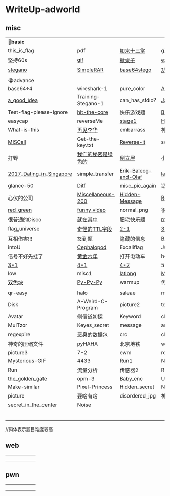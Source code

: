# WriteUp-adworld

## misc

|                                                              |                                                              |                                                              |                                                              |
| ------------------------------------------------------------ | ------------------------------------------------------------ | ------------------------------------------------------------ | ------------------------------------------------------------ |
| :muscle:**basic**                                            |                                                              |                                                              |                                                              |
| this_is_flag                                                 | pdf                                                          | [如来十三掌](https://github.com/ByeRose/writeups-adworld/blob/main/misc/%5B%E4%B8%8E%E4%BD%9B%E8%AE%BA%E7%A6%85%2CRot13%2CBase64%5D%E5%A6%82%E6%9D%A5%E5%8D%81%E4%B8%89%E6%8E%8C%20%E6%94%BB%E9%98%B2%E4%B8%96%E7%95%8C.pdf) | [give_you_flag](https://github.com/ByeRose/writeups-adworld/blob/main/misc/%5Bgif%2CQRcode%5Dgive_you_flag%20%E6%94%BB%E9%98%B2%E4%B8%96%E7%95%8C.pdf) |
| 坚持60s                                                      | [gif](https://github.com/ByeRose/writeups-adworld/blob/main/misc/%5Bascii%2C%E8%84%9A%E6%9C%AC%5Dgif%20%E6%94%BB%E9%98%B2%E4%B8%96%E7%95%8C.pdf) | [掀桌子](https://github.com/ByeRose/writeups-adworld/blob/main/misc/%5Bascii%2C%E8%84%9A%E6%9C%AC%5D%E6%8E%80%E6%A1%8C%E5%AD%90%20%E6%94%BB%E9%98%B2%E4%B8%96%E7%95%8C.pdf) | [ext3](https://github.com/ByeRose/writeups-adworld/blob/main/misc/%5B%E6%96%87%E4%BB%B6%E7%B3%BB%E7%BB%9F%5Dext3%20%E6%94%BB%E9%98%B2%E4%B8%96%E7%95%8C.pdf) |
| [stegano](https://github.com/ByeRose/writeups-adworld/blob/main/misc/%5Bpdf%2Cmorse%5Dstegano%20%E6%94%BB%E9%98%B2%E4%B8%96%E7%95%8C.pdf) | [SimpleRAR](https://github.com/ByeRose/writeups-adworld/blob/main/misc/%5BRAR%2Cgif%2CQRcode%5DSimpleRAR%20%E6%94%BB%E9%98%B2%E4%B8%96%E7%95%8C.pdf) | [base64stego](https://github.com/ByeRose/writeups-adworld/blob/main/misc/%5BBase64%E9%9A%90%E5%86%99%5Dbase64stego%20%E6%94%BB%E9%98%B2%E4%B8%96%E7%95%8C.pdf) | [功夫再高也怕菜刀](https://github.com/ByeRose/writeups-adworld/blob/main/misc/%5Bwireshark%2Cforemost%5D%E5%8A%9F%E5%A4%AB%E5%86%8D%E9%AB%98%E4%B9%9F%E6%80%95%E8%8F%9C%E5%88%80%20%E6%94%BB%E9%98%B2%E4%B8%96%E7%95%8C.pdf) |
|                                                              |                                                              |                                                              |                                                              |
| :sob:advance                                                 |                                                              |                                                              |                                                              |
| base64÷4                                                     | wireshark-1                                                  | pure_color                                                   | [Aesop_secret](https://github.com/ByeRose/writeups-adworld/blob/main/misc/%5BAES%2Cps%5DAesop_secret%20%E6%94%BB%E9%98%B2%E4%B8%96%E7%95%8C.pdf) |
| [a_good_idea](https://github.com/ByeRose/writeups-adworld/blob/main/misc/%5BPIL%2Cbinwalk%5Da_good_idea%20%E6%94%BB%E9%98%B2%E4%B8%96%E7%95%8C.pdf) | Training-Stegano-1                                           | can_has_stdio?                                               | [János-the-Ripper](https://github.com/ByeRose/writeups-adworld/blob/main/misc/%5B%E7%88%86%E7%A0%B4%2Czip%5DJ%C3%A1nos-the-Ripper%20%E6%94%BB%E9%98%B2%E4%B8%96%E7%95%8C.pdf) |
| Test-flag-please-ignore                                      | [hit-the-core](https://github.com/ByeRose/writeups-adworld/blob/main/misc/%5B%E5%AD%97%E7%AC%A6%E4%B8%B2%5Dhit-the-core%20%E6%94%BB%E9%98%B2%E4%B8%96%E7%95%8C.pdf) | 快乐游戏题                                                   | [Banmabanma](https://github.com/ByeRose/writeups-adworld/blob/main/misc/%5B%E6%9D%A1%E5%BD%A2%E7%A0%81%5DBanmabanma%20%E6%94%BB%E9%98%B2%E4%B8%96%E7%95%8C.pdf) |
| easycap                                                      | reverseMe                                                    | [stage1](https://github.com/ByeRose/writeups-adworld/blob/main/misc/%5Bpyc%5Dstage1%20%E6%94%BB%E9%98%B2%E4%B8%96%E7%95%8C.pdf) | [Hear-with-your-Eyes](https://github.com/ByeRose/writeups-adworld/blob/main/misc/%5B%E9%9F%B3%E9%A2%91%5DHear-with-your-Eyes%20%E6%94%BB%E9%98%B2%E4%B8%96%E7%95%8C.pdf) |
| What-is-this                                                 | [再见李华](https://github.com/ByeRose/writeups-adworld/blob/main/misc/%5Bmd5%2Cforemost%5D%E5%86%8D%E8%A7%81%E6%9D%8E%E5%8D%8E%20%E6%94%BB%E9%98%B2%E4%B8%96%E7%95%8C.pdf) | embarrass                                                    | 神奇的Modbus                                                 |
| [MISCall](https://github.com/ByeRose/writeups-adworld/blob/main/misc/%5Bgit%5DMISCall%20%E6%94%BB%E9%98%B2%E4%B8%96%E7%95%8C.pdf) | Get-the-key.txt                                              | [Reverse-it](https://github.com/ByeRose/writeups-adworld/blob/main/misc/%5Bjpg%5DReverse-it%20%E6%94%BB%E9%98%B2%E4%B8%96%E7%95%8C.pdf) | something_in_image                                           |
| 打野                                                         | [我们的秘密是绿色的](https://github.com/ByeRose/writeups-adworld/blob/main/misc/%5B%E6%A0%85%E6%A0%8F%EF%BC%8C%E5%87%AF%E6%92%92%EF%BC%8C%E4%BC%AA%E5%8A%A0%E5%AF%86%EF%BC%8C%E6%98%8E%E6%96%87%E6%94%BB%E5%87%BBour%20secret%5D%E6%88%91%E4%BB%AC%E7%9A%84%E7%A7%98%E5%AF%86%E6%98%AF%E7%BB%BF%E8%89%B2%E7%9A%84_%E6%94%BB%E9%98%B2%E4%B8%96%E7%95%8C.pdf) | [倒立屋](https://github.com/ByeRose/writeups-adworld/blob/main/misc/%5Bzsteg%5D%E5%80%92%E7%AB%8B%E5%B1%8B%20%E6%94%BB%E9%98%B2%E4%B8%96%E7%95%8C.pdf) | 小小的PDF                                                    |
| [2017_Dating_in_Singapore](https://github.com/ByeRose/writeups-adworld/blob/main/misc/%5B%E6%97%A5%E5%8E%86%5D2017_Dating_in_Singapore%20%E6%94%BB%E9%98%B2%E4%B8%96%E7%95%8C.pdf) | simple_transfer                                              | [Erik-Baleog-and-Olaf](https://github.com/ByeRose/writeups-adworld/blob/main/misc/%5B%E5%83%8F%E7%B4%A0%2C%E4%BA%8C%E7%BB%B4%E7%A0%81%5DErik-Baleog-and-Olaf%20%E6%94%BB%E9%98%B2%E4%B8%96%E7%95%8C.pdf) | [labour](https://github.com/ByeRose/writeups-adworld/blob/main/misc/%5Bgpx%5Dlabour%20%E6%94%BB%E9%98%B2%E4%B8%96%E7%95%8C.pdf) |
| glance-50                                                    | [Ditf](https://github.com/ByeRose/writeups-adworld/blob/main/misc/%5Bforemost%2Cpacpng%2Cbase64%2CHTTP%2C%E5%88%86%E8%BE%A8%E7%8E%87%5DDitf%20%E6%94%BB%E9%98%B2%E4%B8%96%E7%95%8C.pdf) | [misc_pic_again](https://github.com/ByeRose/writeups-adworld/blob/main/misc/%5B%E6%AD%A3%E5%88%99%EF%BC%8C%E5%9B%BE%E7%89%87%E9%9A%90%E5%86%99%5Dmisc_pic_again%20%E6%94%BB%E9%98%B2%E4%B8%96%E7%95%8C.pdf) | 适合作为桌面                                                 |
| 心仪的公司                                                   | [Miscellaneous-200](https://github.com/ByeRose/writeups-adworld/blob/main/misc/%5B%E5%83%8F%E7%B4%A0%5DMiscellaneous-200%20%E6%94%BB%E9%98%B2%E4%B8%96%E7%95%8C.pdf) | [Hidden-Message](https://github.com/ByeRose/writeups-adworld/blob/main/misc/%5Bpcap%2Cascii%5DHidden-Message%20%E6%94%BB%E9%98%B2%E4%B8%96%E7%95%8C.pdf) | [Recover-Deleted-File](https://github.com/ByeRose/writeups-adworld/blob/main/misc/%5B%E6%95%B0%E6%8D%AE%E6%81%A2%E5%A4%8D%5DRecover-Deleted-File%20%E6%94%BB%E9%98%B2%E4%B8%96%E7%95%8C.pdf) |
| [red_green](https://github.com/ByeRose/writeups-adworld/blob/main/misc/%5B%E5%9B%BE%E7%89%87%E9%9A%90%E5%86%99%5Dred_green%20%E6%94%BB%E9%98%B2%E4%B8%96%E7%95%8C.pdf) | [funny_video](https://github.com/ByeRose/writeups-adworld/blob/main/misc/%5B%E8%A7%86%E9%A2%91%EF%BC%8C%E9%9F%B3%E9%A2%91%5Dfunny_video%20%E6%94%BB%E9%98%B2%E4%B8%96%E7%95%8C.pdf) | normal_png                                                   | 很普通的数独                                                 |
| 很普通的Disco                                                | [就在其中](https://github.com/ByeRose/writeups-adworld/blob/main/misc/%5BRSA%2Cpcapng%5D%E5%B0%B1%E5%9C%A8%E5%85%B6%E4%B8%AD%20%E6%94%BB%E9%98%B2%E4%B8%96%E7%95%8C.pdf) | 肥宅快乐题                                                   | [miscmisc](https://github.com/ByeRose/writeups-adworld/blob/main/misc/%5B%E5%9B%BE%E7%89%87%E9%9A%90%E5%86%99%2Cword%2C%E6%98%8E%E6%96%87%E6%94%BB%E5%87%BB%5Dmiscmisc%20%E6%94%BB%E9%98%B2%E4%B8%96%E7%95%8C.pdf) |
| flag_universe                                                | [奇怪的TTL字段](https://github.com/ByeRose/writeups-adworld/blob/main/misc/%5B%E8%87%AA%E5%8A%A8%E5%AF%86%E9%92%A5%E5%AF%86%E7%A0%81%2C%E4%BA%8C%E8%BF%9B%E5%88%B6%E9%9A%90%E5%86%99%5D%E5%A5%87%E6%80%AA%E7%9A%84TTL%E5%AD%97%E6%AE%B5%20%E6%94%BB%E9%98%B2%E4%B8%96%E7%95%8C.pdf) | [2-1](https://github.com/ByeRose/writeups-adworld/blob/main/misc/%5BCRC%E7%88%86%E7%A0%B4%5D2-1%20%E6%94%BB%E9%98%B2%E4%B8%96%E7%95%8C.pdf) | [3-11](https://github.com/ByeRose/writeups-adworld/blob/main/misc/%5BBase64%E5%9B%BE%E7%89%87%EF%BC%8CLSB%5D3-11%20%E6%94%BB%E9%98%B2%E4%B8%96%E7%95%8C.pdf) |
| 互相伤害!!!                                                  | 签到题                                                       | 隐藏的信息                                                   | [Become_a_Rockstar](https://github.com/ByeRose/writeups-adworld/blob/main/misc/%5B%E5%8F%A6%E7%B1%BB%E7%BC%96%E7%A8%8B%E8%AF%AD%E8%A8%80%5DBecome_a_Rockstar%20%E6%94%BB%E9%98%B2%E4%B8%96%E7%95%8C.pdf) |
| intoU                                                        | [Cephalopod](https://github.com/ByeRose/writeups-adworld/blob/main/misc/%5B%E6%B5%81%E9%87%8F%5DCephalopod%20%E6%94%BB%E9%98%B2%E4%B8%96%E7%95%8C.pdf) | Excaliflag                                                   | Just-No-One                                                  |
| 信号不好先挂了                                               | [黄金六年](https://github.com/ByeRose/writeups-adworld/blob/main/misc/%5B%E8%A7%86%E9%A2%91%E5%B8%A7%2Crar%5D%E9%BB%84%E9%87%91%E5%85%AD%E5%B9%B4%20%E6%94%BB%E9%98%B2%E4%B8%96%E7%95%8C.pdf) | 打开电动车                                                   | hong                                                         |
| [3-1](https://github.com/ByeRose/writeups-adworld/blob/main/misc/%5B%E6%B5%81%E9%87%8F%E5%8C%85%2CBase64%5D3-1%20%E6%94%BB%E9%98%B2%E4%B8%96%E7%95%8C.pdf) | [4-1](https://github.com/ByeRose/writeups-adworld/blob/main/misc/%5B%E7%9B%B2%E6%B0%B4%E5%8D%B0%5D4-1%20%E6%94%BB%E9%98%B2%E4%B8%96%E7%95%8C.pdf) | [4-2](https://github.com/ByeRose/writeups-adworld/blob/main/misc/%5B%E8%AF%8D%E9%A2%91%E5%88%86%E6%9E%90%5D4-2%20%E6%94%BB%E9%98%B2%E4%B8%96%E7%95%8C.pdf) | 5-1                                                          |
| low                                                          | misc1                                                        | [latlong](https://github.com/ByeRose/writeups-adworld/blob/main/misc/%5B%E6%97%A0%E7%BA%BF%E7%94%B5%5Dlatlong%20%E6%94%BB%E9%98%B2%E4%B8%96%E7%95%8C.pdf) | [Miscellaneous-300](https://github.com/ByeRose/writeups-adworld/blob/main/misc/%5B%E7%88%86%E7%A0%B4%2C%E9%A2%91%E8%B0%B1%E5%9B%BE%5DMiscellaneous-300%20%E6%94%BB%E9%98%B2%E4%B8%96%E7%95%8C.pdf) |
| [双色块](https://github.com/ByeRose/writeups-adworld/blob/main/misc/%5BASCII%2CDES%E8%A7%A3%E5%AF%86%5D%E5%8F%8C%E8%89%B2%E5%9D%97%20%E6%94%BB%E9%98%B2%E4%B8%96%E7%95%8C.pdf) | [Py-Py-Py](https://github.com/ByeRose/writeups-adworld/blob/main/misc/%5Bpyc%E9%9A%90%E5%86%99%5DPy-Py-Py%20%E6%94%BB%E9%98%B2%E4%B8%96%E7%95%8C.pdf) | warmup                                                       | 传感器1                                                      |
|                                                              |                                                              |                                                              |                                                              |
| qr-easy                                                      | halo                                                         | saleae                                                       | mysql                                                        |
| Disk                                                         | A-Weird-C-Program                                            | picture2                                                     | test.pyc                                                     |
| Avatar                                                       | 侧信道初探                                                   | Keyword                                                      | clemency                                                     |
| MulTzor                                                      | Keyes_secret                                                 | message                                                      | arrdeepee                                                    |
| regexpire                                                    | 恶臭的数据包                                                 | crc                                                          | challenge_how_many_Vigenère                                  |
| 神奇的压缩文件                                               | pyHAHA                                                       | 北京地铁                                                     | wireshark                                                    |
| picture3                                                     | 7-2                                                          | ewm                                                          | refrain                                                      |
| Mysterious-GIF                                               | 4433                                                         | Run1                                                         | NdisBackDoor                                                 |
| Run                                                          | 流量分析                                                     | 传感器2                                                      | Russian-zips                                                 |
| [the_golden_gate](https://github.com/ctfs/write-ups-2014/tree/master/seccon-ctf-2014/the-golden-gate) | opm-3                                                        | Baby_enc                                                     | Unknown-format                                               |
| Make-similar                                                 | Pixel-Princess                                               | Hidden_secret                                                | NdisBackDoor1                                                |
| picture                                                      | 要啥有啥                                                     | disordered_jpg                                               | 神秘的交易                                                   |
| secret_in_the_center                                         | Noise                                                        |                                                              |                                                              |
|                                                              |                                                              |                                                              |                                                              |
|                                                              |                                                              |                                                              |                                                              |
|                                                              |                                                              |                                                              |                                                              |
|                                                              |                                                              |                                                              |                                                              |
|                                                              |                                                              |                                                              |                                                              |
|                                                              |                                                              |                                                              |                                                              |

//斜体表示题目难度较高

## **web**

|      |      |      |      |      |      |
| ---- | ---- | ---- | ---- | ---- | ---- |
|      |      |      |      |      |      |
|      |      |      |      |      |      |
|      |      |      |      |      |      |

## **pwn**

|      |      |      |      |      |      |
| ---- | ---- | ---- | ---- | ---- | ---- |
|      |      |      |      |      |      |
|      |      |      |      |      |      |
|      |      |      |      |      |      |

